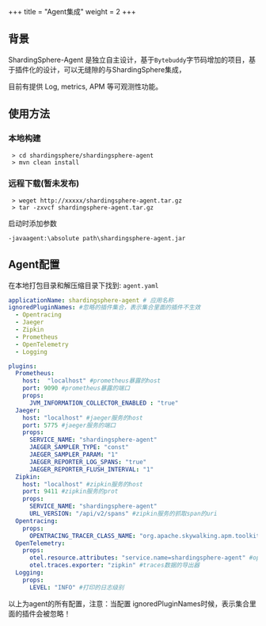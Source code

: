 +++
title = "Agent集成"
weight = 2
+++

## 背景

ShardingSphere-Agent 是独立自主设计，基于`Bytebuddy`字节码增加的项目，基于插件化的设计，可以无缝隙的与ShardingSphere集成，

目前有提供 Log, metrics, APM 等可观测性功能。

## 使用方法

### 本地构建

```
 > cd shardingsphere/shardingsphere-agent
 > mvn clean install
```

### 远程下载(暂未发布)

```
 > weget http://xxxxx/shardingsphere-agent.tar.gz
 > tar -zxvcf shardingsphere-agent.tar.gz
```

启动时添加参数

```
-javaagent:\absolute path\shardingsphere-agent.jar
```

## Agent配置

在本地打包目录和解压缩目录下找到: `agent.yaml` 

```yaml
applicationName: shardingsphere-agent # 应用名称
ignoredPluginNames: #忽略的插件集合，表示集合里面的插件不生效
  - Opentracing
  - Jaeger
  - Zipkin
  - Prometheus
  - OpenTelemetry
  - Logging

plugins:
  Prometheus:
    host:  "localhost" #prometheus暴露的host
    port: 9090 #prometheus暴露的端口
    props:
      JVM_INFORMATION_COLLECTOR_ENABLED : "true"
  Jaeger:
    host: "localhost" #jaeger服务的host
    port: 5775 #jaeger服务的端口
    props:
      SERVICE_NAME: "shardingsphere-agent"
      JAEGER_SAMPLER_TYPE: "const"
      JAEGER_SAMPLER_PARAM: "1"
      JAEGER_REPORTER_LOG_SPANS: "true"
      JAEGER_REPORTER_FLUSH_INTERVAL: "1"
  Zipkin:
    host: "localhost" #zipkin服务的host
    port: 9411 #zipkin服务的prot
    props:
      SERVICE_NAME: "shardingsphere-agent"
      URL_VERSION: "/api/v2/spans" #zipkin服务的抓取span的uri
  Opentracing:
    props:
      OPENTRACING_TRACER_CLASS_NAME: "org.apache.skywalking.apm.toolkit.opentracing.SkywalkingTracer"
  OpenTelemetry:
    props:
      otel.resource.attributes: "service.name=shardingsphere-agent" #opentelemetry的Resource信息，多个配置可用','分隔
      otel.traces.exporter: "zipkin" #traces数据的导出器
  Logging:
    props:
      LEVEL: "INFO" #打印的日志级别

```

以上为agent的所有配置，注意：当配置 ignoredPluginNames时候，表示集合里面的插件会被忽略！